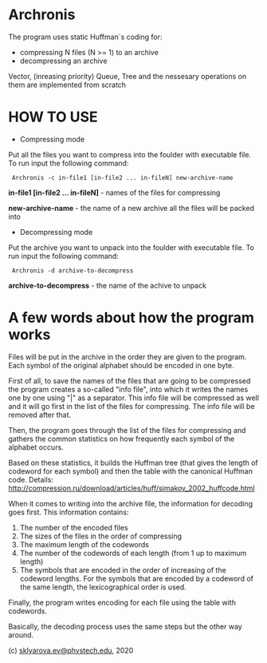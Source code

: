 # Archronis

The program uses static Huffman`s coding for:
- compressing N files (N >= 1) to an archive
- decompressing an archive 

Vector, (inreasing priority) Queue, Tree and the nessesary operations on them are implemented from scratch 

# HOW TO USE

- Compressing mode

Put all the files you want to compress into the foulder with executable file. To run input the following command: 
```
 Archronis -c in-file1 [in-file2 ... in-fileN] new-archive-name
```
**in-file1 [in-file2 ... in-fileN]** - names of the files for compressing 

**new-archive-name** - the name of a new archive all the files will be packed into 

- Decompressing mode

Put the archive you want to unpack into the foulder with executable file. To run input the following command: 
```
 Archronis -d archive-to-decompress
```
**archive-to-decompress** - the name of the achive to unpack

# A few words about how the program works 

Files will be put in the archive in the order they are given to the program. Each symbol of the original alphabet should be encoded in one byte. 

First of all, to save the names of the files that are going to be compressed the program creates a so-called "info file", into which it writes the names one by one using "|" as a separator. This info file will be compressed as well and it will go first in the list of the files for compressing. The info file will be removed after that. 

Then, the program goes through the list of the files for compressing and gathers the common statistics on how frequently each symbol of the alphabet occurs. 

Based on these statistics, it builds the Huffman tree (that gives the length of codeword for each symbol) and then the table with the canonical Huffman code. Details: http://compression.ru/download/articles/huff/simakov_2002_huffcode.html 

When it comes to writing into the archive file, the information for decoding goes first. This information contains: 
1) The number of the encoded files  
2) The sizes of the files in the order of compressing 
3) The maximum length of the codewords 
4) The number of the codewords of each length (from 1 up to maximum length)
5) The symbols that are encoded in the order of increasing of the codeword lengths. For the symbols that are encoded by a codeword of the same length, the lexicographical order is used.

Finally, the program writes encoding for each file using the table with codewords. 

Basically, the decoding process uses the same steps but the other way around. 

(c) sklyarova.ev@phystech.edu, 2020
